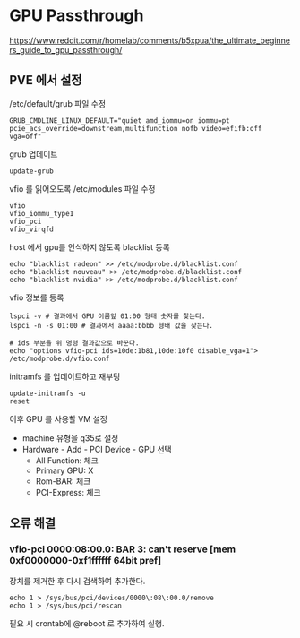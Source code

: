# GPU Passthrough

https://www.reddit.com/r/homelab/comments/b5xpua/the_ultimate_beginners_guide_to_gpu_passthrough/

## PVE 에서 설정

/etc/default/grub 파일 수정
```
GRUB_CMDLINE_LINUX_DEFAULT="quiet amd_iommu=on iommu=pt pcie_acs_override=downstream,multifunction nofb video=efifb:off vga=off"
```

grub 업데이트
```
update-grub
```

vfio 를 읽어오도록 /etc/modules 파일 수정

```
vfio
vfio_iommu_type1
vfio_pci
vfio_virqfd
```

host 에서 gpu를 인식하지 않도록 blacklist 등록

```
echo "blacklist radeon" >> /etc/modprobe.d/blacklist.conf
echo "blacklist nouveau" >> /etc/modprobe.d/blacklist.conf
echo "blacklist nvidia" >> /etc/modprobe.d/blacklist.conf
```

vfio 정보를 등록

```
lspci -v # 결과에서 GPU 이름앞 01:00 형태 숫자를 찾는다.
lspci -n -s 01:00 # 결과에서 aaaa:bbbb 형태 값을 찾는다.

# ids 부분을 위 명령 결과값으로 바꾼다.
echo "options vfio-pci ids=10de:1b81,10de:10f0 disable_vga=1"> /etc/modprobe.d/vfio.conf
```

initramfs 를 업데이트하고 재부팅
```
update-initramfs -u
reset
```

이후 GPU 를 사용할 VM 설정
- machine 유형을 q35로 설정
- Hardware - Add - PCI Device - GPU 선택
  - All Function: 체크
  - Primary GPU: X
  - Rom-BAR: 체크
  - PCI-Express: 체크

## 오류 해결

### vfio-pci 0000:08:00.0: BAR 3: can't reserve [mem 0xf0000000-0xf1ffffff 64bit pref]

장치를 제거한 후 다시 검색하여 추가한다.

```
echo 1 > /sys/bus/pci/devices/0000\:08\:00.0/remove
echo 1 > /sys/bus/pci/rescan
```

필요 시 crontab에 @reboot 로 추가하여 실행.
